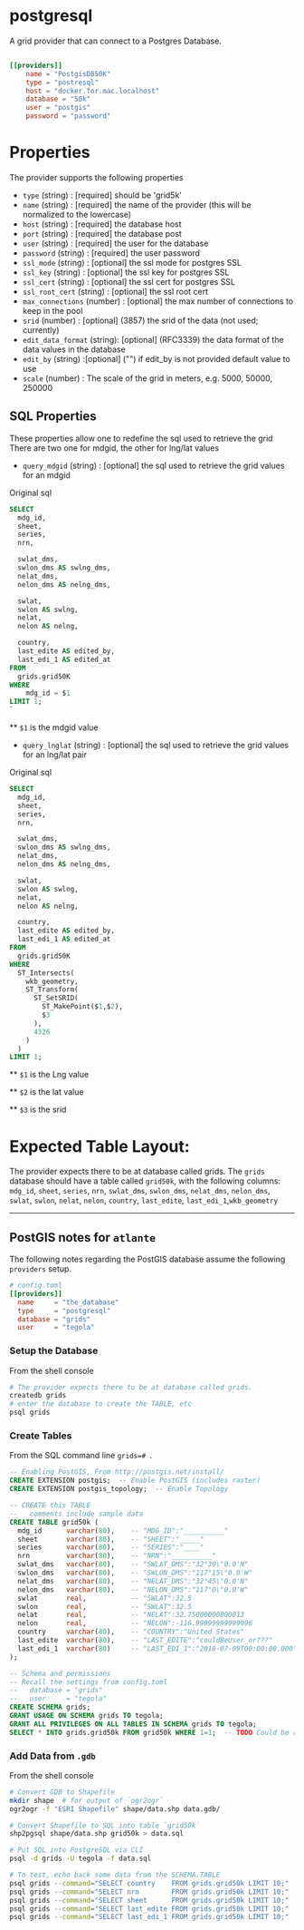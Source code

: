 # postgresql

A grid provider that can connect to a Postgres Database.

```toml

[[providers]]
    name = "PostgisDB50K"
    type = "postresql"
    host = "docker.for.mac.localhost"
    database = "50k"
    user = "postgis"
    password = "password"

```

# Properties

The provider supports the following properties

* `type` (string) : [required] should be 'grid5k'
* `name` (string) : [required] the name of the provider (this will be normalized to the lowercase)
* `host` (string) : [required] the database host
* `port` (string) : [required] the database post
* `user` (string) : [required] the user for the database
* `password` (string) : [required] the user password
* `ssl_mode` (string) : [optional] the ssl mode for postgres SSL
* `ssl_key` (string) : [optional] the ssl key for postgres SSL
* `ssl_cert` (string) : [optional] the ssl cert for postgres SSL
* `ssl_root_cert` (string) : [optional] the ssl root cert
* `max_connections` (number) : [optional] the max number of connections to keep in the pool
* `srid` (number) :  [optional] (3857) the srid of the data (not used; currently)
* `edit_data_format` (string): [optional] (RFC3339) the data format of the data values in the database
* `edit_by` (string) :[optional] ("") if edit_by is not provided default value to use
* `scale` (number) :  The scale of the grid in meters, e.g. 5000, 50000, 250000

## SQL Properties

These properties allow one to redefine the sql used to retrieve the grid
There are two one for mdgid, the other for lng/lat values
* `query_mdgid` (string) : [optional] the sql used to retrieve the grid values for an mdgid

Original sql

```sql
SELECT
  mdg_id,
  sheet,
  series,
  nrn,

  swlat_dms,
  swlon_dms AS swlng_dms,
  nelat_dms,
  nelon_dms AS nelng_dms,

  swlat,
  swlon AS swlng,
  nelat,
  nelon AS nelng,

  country,
  last_edite AS edited_by,
  last_edi_1 AS edited_at
FROM
  grids.grid50K
WHERE
	mdg_id = $1
LIMIT 1;
`
```

** `$1` is the mdgid value

* `query_lnglat` (string) : [optional] the sql used to retrieve the grid values for an lng/lat pair

Original sql

```sql
SELECT
  mdg_id,
  sheet,
  series,
  nrn,

  swlat_dms,
  swlon_dms AS swlng_dms,
  nelat_dms,
  nelon_dms AS nelng_dms,

  swlat,
  swlon AS swlng,
  nelat,
  nelon AS nelng,

  country,
  last_edite AS edited_by,
  last_edi_1 AS edited_at
FROM
  grids.grid50K
WHERE
  ST_Intersects(
    wkb_geometry,
    ST_Transform(
      ST_SetSRID(
        ST_MakePoint($1,$2),
        $3
      ),
      4326
    )
  )
LIMIT 1;
```
** `$1` is the Lng value

** `$2` is the lat value

** `$3` is the srid


# Expected Table Layout:

The provider expects there to be at database called grids.
The `grids` database should have a table called `grid50k`, with the 
following columns:
`mdg_id`, `sheet`, `series`, `nrn`, `swlat_dms`, `swlon_dms`, `nelat_dms`, `nelon_dms`,
`swlat`, `swlon`, `nelat`, `nelon`, `country`, `last_edite`, `last_edi_1`,`wkb_geometry`

---

## PostGIS notes for `atlante`

The following notes regarding the PostGIS database assume the following `providers` setup.

``` toml
# config.toml
[[providers]]
  name     = "the_database"
  type     = "postgresql"
  database = "grids"
  user     = "tegola"
```

### Setup the Database

From the shell console

``` bash
# The provider expects there to be at database called grids.
createdb grids
# enter the database to create the TABLE, etc
psql grids
```

### Create Tables

From the SQL command line `grids=# `.

``` sql
-- Enabling PostGIS, From http://postgis.net/install/
CREATE EXTENSION postgis;  -- Enable PostGIS (includes raster)
CREATE EXTENSION postgis_topology;  -- Enable Topology

-- CREATE this TABLE
--   comments include sample data
CREATE TABLE grid50k (
  mdg_id      varchar(80),    -- "MDG_ID":"__________"
  sheet       varchar(80),    -- "SHEET":"_____"
  series      varchar(80),    -- "SERIES":"____"
  nrn         varchar(80),    -- "NRN":"__________"
  swlat_dms   varchar(80),    -- "SWLAT_DMS":"32°30\"0.0'N"
  swlon_dms   varchar(80),    -- "SWLON_DMS":"117°15\"0.0'W"
  nelat_dms   varchar(80),    -- "NELAT_DMS":"32°45\"0.0'N"
  nelon_dms   varchar(80),    -- "NELON_DMS":"117°0\"0.0'W"
  swlat       real,           -- "SWLAT":32.5
  swlon       real,           -- "SWLAT":32.5
  nelat       real,           -- "NELAT":32.75000000000013
  nelon       real,           -- "NELON":-116.99999999999996
  country     varchar(80),    -- "COUNTRY":"United States"
  last_edite  varchar(80),    -- "LAST_EDITE":"couldBeUser_or???"
  last_edi_1  varchar(80)     -- "LAST_EDI_1":"2018-07-09T00:00:00.000"
);

-- Schema and permissions
-- Recall the settings from config.toml
--   database = "grids"
--   user     = "tegola"
CREATE SCHEMA grids;
GRANT USAGE ON SCHEMA grids TO tegola;
GRANT ALL PRIVILEGES ON ALL TABLES IN SCHEMA grids TO tegola;
SELECT * INTO grids.grid50k FROM grid50k WHERE 1=1;  -- TODO Could be refactored
```

### Add Data from `.gdb`

From the shell console

``` bash
# Convert GDB to Shapefile
mkdir shape  # for output of `ogr2ogr`
ogr2ogr -f "ESRI Shapefile" shape/data.shp data.gdb/

# Convert Shapefile to SQL into table `grid50k`
shp2pgsql shape/data.shp grid50k > data.sql

# Put SQL into PostgreSQL via CLI
psql -d grids -U tegola -f data.sql

# To test, echo back some data from the SCHEMA.TABLE
psql grids --command="SELECT country    FROM grids.grid50k LIMIT 10;"
psql grids --command="SELECT nrn        FROM grids.grid50k LIMIT 10;"
psql grids --command="SELECT sheet      FROM grids.grid50k LIMIT 10;"
psql grids --command="SELECT last_edite FROM grids.grid50k LIMIT 10;"
psql grids --command="SELECT last_edi_1 FROM grids.grid50k LIMIT 10;"
```

